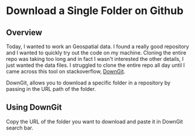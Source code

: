 # Download a Single Folder on Github
## Overview
Today, I wanted to work an Geospatial data. I found a really good repository and I wanted to quickly try out the code on my machine.
Cloning the entire repo was taking too long and in fact I wasn't interested the other details, I just wanted the data files. I struggled to 
clone the entire repo all day until I came across this tool on stackoverflow, [DownGit](https://minhaskamal.github.io/DownGit).

DownGit, allows you to download a specific folder in a repository by passing in the URL path of the folder.

## Using DownGit
Copy the URL of the folder you want to download and paste it in DownGit search bar.
